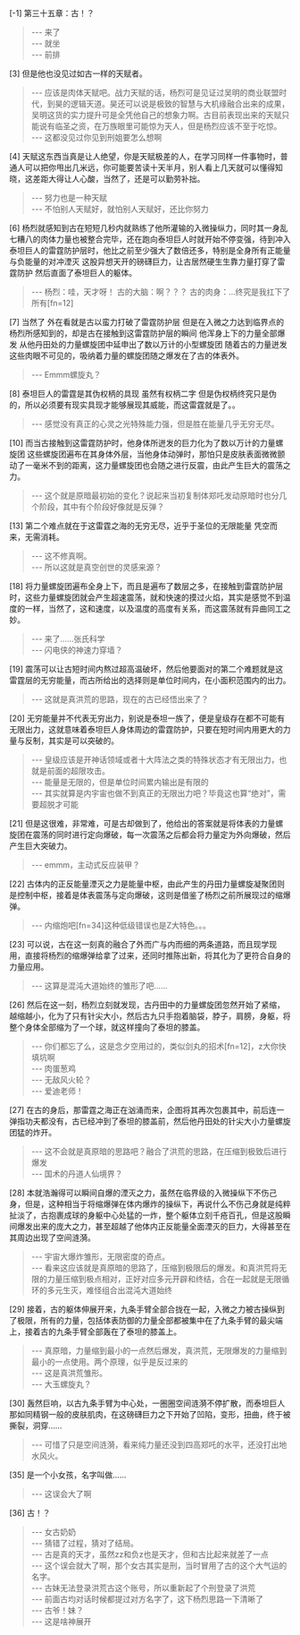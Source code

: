 
[-1] 第三十五章：古！？
>--- 来了<br>
>--- 就坐<br>
>--- 前排<br>

[3] 但是他也没见过如古一样的天赋者。
>--- 应该是肉体天赋吧。战力天赋的话，杨烈可是见证过吴明的商业联盟时代，到昊的逻辑天道。昊还可以说是极致的智慧与大机缘融合出来的成果，吴明这货的实力提升可是全凭他自己的想象力啊。古目前表现出来的天赋只能说有临圣之资，在万族眼里可能惊为天人，但是杨烈应该不至于吃惊。<br>
>--- 这都没见过你见到刑姐要怎么想啊<br>

[4] 天赋这东西当真是让人绝望，你是天赋极差的人，在学习同样一件事物时，普通人可以把你甩出几米远，你可能要苦读十天半月，别人看上几天就可以懂得知晓，这差距大得让人心酸，当然了，还是可以勤劳补拙。
>--- 努力也是一种天赋<br>
>--- 不怕别人天赋好，就怕别人天赋好，还比你努力<br>

[6] 杨烈就感知到古在短短几秒内就熟练了他所灌输的入微操纵力，同时其一身乱七糟八的肉体力量也被整合完毕，还在跑向泰坦巨人时就开始不停变强，待到冲入泰坦巨人的雷霆防护层时，他比之前至少强大了数倍还多，特别是全身所有正能量与负能量的对冲湮灭 这股异想天开的磅礴巨力，让古居然硬生生靠力量打穿了雷霆防护 然后直面了泰坦巨人的躯体。
>--- 杨烈：哇，天才呀！
古的大脑：啊？？？
古的肉身：…终究是我扛下了所有[fn=12]<br>

[7] 当然了 外在看就是古以蛮力打破了雷霆防护层 但是在入微之力达到临界点的杨烈所感知到的，却是古在接触到这雷霆防护层的瞬间 他浑身上下的力量全部爆发 从他丹田处的力量螺旋团中延申出了数以万计的小型螺旋团 随着古的力量迸发 这些肉眼不可见的，吸纳着力量的螺旋团随之爆发在了古的体表外。
>--- Emmm螺旋丸？<br>

[8] 泰坦巨人的雷霆是其伪权柄的具现 虽然有权柄二字 但是伪权柄终究只是伪的，所以必须要有现实具现才能够展现其威能，而这雷霆就是了。。
>--- 感觉没有真正的心灵之光特殊能力强，但是胜在能量几乎无穷无尽。<br>

[10] 而当古接触到这雷霆防护时，他身体所迸发的巨力化为了数以万计的力量螺旋团 这些螺旋团遍布在其身体外层，当他身体动弹时，那怕只是皮肤表面微微颤动了一毫米不到的距离，这力量螺旋团也会随之进行反震，由此产生巨大的震荡之力。
>--- 这个就是原暗最初始的变化？说起来当初复制体郑吒发动原暗时也分几个阶段，其中有个阶段好像就是反弹？<br>

[13] 第二个难点就在于这雷霆之海的无穷无尽，近乎于圣位的无限能量 凭空而来，无需消耗。
>--- 这不修真啊。<br>
>--- 所以这就是真空创世的灵感来源？<br>

[18] 将力量螺旋团遍布全身上下，而且是遍布了数层之多，在接触到雷霆防护层时，这些力量螺旋团就会产生超速震荡，就和快速的摸过火焰，其实是感觉不到温度的一样，当然了，这和速度，以及温度的高度有关系，而这震荡就有异曲同工之妙。
>--- 来了……张氏科学<br>
>--- 闪电侠的神速力穿墙？<br>

[19] 震荡可以让古短时间内熬过超高温破坏，然后他要面对的第二个难题就是这雷霆层的无穷能量，而古所给出的选择则是单位时间内，在小面积范围内的出力。
>--- 这就是真洪荒的思路，现在的古已经悟出来了？<br>

[20] 无穷能量并不代表无穷出力，别说是泰坦一族了，便是皇级存在都不可能有无限出力，这就意味着泰坦巨人身体周边的雷霆防护，只要在短时间内用更大的力量与反制，其实是可以突破的。
>--- 皇级应该是开神话领域或者十大阵法之类的特殊状态才有无限出力，也就是前面的超限攻击。<br>
>--- 能量是无限的，但是单位时间累内输出是有限的<br>
>--- 其实就算是内宇宙也做不到真正的无限出力吧？毕竟这也算“绝对”，需要超脱才可能<br>

[21] 但是这很难，非常难，可是古却做到了，他给出的答案就是将体表的力量螺旋团在震荡的同时进行定向爆破，每一次震荡之后都会将力量定为外向爆破，然后产生巨大突破力。
>--- emmm，主动式反应装甲？<br>

[22] 古体内的正反能量湮灭之力是能量中枢，由此产生的丹田力量螺旋凝聚团则是控制中枢，接着是体表震荡与定向爆破，这则是借鉴了杨烈之前所展现过的缩爆弹。
>--- 内缩炮吧[fn=34]这种低级错误也是Z大特色。。。<br>

[23] 可以说，古在这一刻真的融合了外而广与内而细的两条道路，而且现学现用，直接将杨烈的缩爆弹给拿了过来，还同时推陈出新，将其化为了更符合自身的力量应用。
>--- 这算是混沌大道始终的雏形了吧……<br>

[26] 然后在这一刻，杨烈立刻就发现，古丹田中的力量螺旋团忽然开始了紧缩，越缩越小，化为了只有针尖大小，然后古九只手抱着脑袋，脖子，肩膀，身躯，将整个身体全部缩为了一个球，就这样撞向了泰坦的膝盖。
>--- 你们都忘了么，这是念夕空用过的，类似剑丸的招术[fn=12]，z大你快填坑啊<br>
>--- 肉蛋葱鸡<br>
>--- 无敌风火轮？<br>
>--- 爱迪老师！<br>

[27] 在古的身后，那雷霆之海正在汹涌而来，企图将其再次包裹其中，前后连一弹指功夫都没有，古已经冲到了泰坦的膝盖前，然后他丹田处的针尖大小力量螺旋团猛的炸开。
>--- 这不会就是真原暗的思路吧？融合了洪荒的思路，在压缩到极致后进行爆发<br>
>--- 国术的丹道人仙境界？<br>

[28] 本就浩瀚得可以瞬间自爆的湮灭之力，虽然在临界级的入微操纵下不伤己身，但是，这种相当于将缩爆弹在体内爆炸的操纵下，再说什么不伤己身就是纯粹扯淡了，古抱裹成球的身躯中心处猛的一炸，整个躯体立刻千疮百孔，但是这股瞬间爆发出来的庞大之力，甚至超越了他体内正反能量全面湮灭的巨力，大得甚至在其周边出现了空间涟漪。
>--- 宇宙大爆炸雏形，无限密度的奇点。<br>
>--- 看来这应该就是真原暗的思路了，压缩到极限后的爆发。和真洪荒将无限的力量压缩到极点相对，正好对应多元开辟和终结，合在一起就是无限循环的多元生灭，难怪组合出混沌大道始终<br>

[29] 接着，古的躯体伸展开来，九条手臂全部合拢在一起，入微之力被古操纵到了极限，所有的力量，包括体表防御的力量全部都被集中在了九条手臂的最尖端上，接着古的九条手臂全部轰在了泰坦的膝盖上。
>--- 真原暗，力量缩到最小的一点然后爆发，真洪荒，无限爆发的力量缩到最小的一点使用。两个原理，似乎是反过来的<br>
>--- 这是真洪荒雏形。<br>
>--- 大玉螺旋丸？<br>

[30] 轰然巨响，以古九条手臂为中心处，一圈圈空间涟漪不停扩散，而泰坦巨人那如同精钢一般的皮肤肌肉，在这磅礴巨力之下开始了凹陷，变形，扭曲，终于被撕裂，洞穿……
>--- 可惜了只是空间涟漪，看来纯力量还没到四高郑吒的水平，还没打出地水风火。<br>

[35] 是一个小女孩，名字叫做……
>--- 这误会大了啊<br>

[36] 古！？
>--- 女古奶奶<br>
>--- 猜错了过程，猜对了结局。<br>
>--- 古是真的天才，虽然zz和负z也是天才，但和古比起来就差了一点<br>
>--- 这个误会就大了啊，那个女古其实是刑，当时冒用了古的这个大气运的名字。<br>
>--- 古妹无法登录洪荒古这个账号，所以重新起了个刑登录了洪荒<br>
>--- 前面古均对话时候都提过对方名字了，这下杨烈思路一下清晰了<br>
>--- 古爷！妹？<br>
>--- 这是啥神展开<br>
